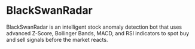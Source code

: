 # BlackSwanRadar
BlackSwanRadar is an intelligent stock anomaly detection bot that uses advanced Z-Score, Bollinger Bands, MACD, and RSI indicators to spot buy and sell signals before the market reacts.
